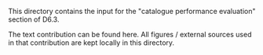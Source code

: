 This directory contains the input for the "catalogue performance evaluation" section
of D6.3.

The text contribution can be found here.  All figures / external sources used in that
contribution are kept locally in this directory.

